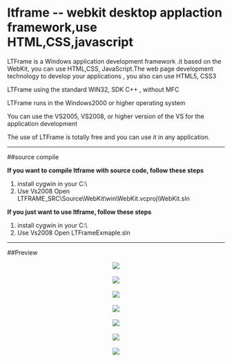# ltframe  -- webkit desktop applaction framework,use HTML,CSS,javascript



LTFrame is a Windows application development framework .it based on the WebKit, you can use HTML,CSS, JavaScript.The web page development technology to develop your applications , you also can use HTML5, CSS3

LTFrame using the standard WIN32, SDK C++ , without MFC

LTFrame runs in the Windows2000 or higher operating system

You can use the VS2005, VS2008, or higher version of the VS for the application development

The use of LTFrame is totally free and you can use it in any application.


----------

##source compile

**If you want to compile ltframe with source code, follow these steps**

 1. install cygwin in your C:\
 2. Use Vs2008 Open LTFRAME_SRC\Source\WebKit\win\WebKit.vcproj\WebKit.sln

**If you just want to use ltframe, follow these steps**

1. install cygwin in your C:\
2. Use Vs2008 Open LTFrameExmaple.sln


----------
##Preview

<div align=center>
	
<img src="http://www.ltplayer.com/images/ltmd/c.jpg"/>
</div>
<br>
<div align=center>
	
<img src="http://www.ltplayer.com/images/ltmd/c1.jpg"/>
</div><br>
<div align=center>
	
<img src="http://www.ltplayer.com/images/ltmd/canvas.jpg"/>
</div><br>
<div align=center>
	
<img src="http://www.ltplayer.com/images/ltmd/google.jpg"/>
</div><br>
<div align=center>
	
<img src="http://www.ltplayer.com/images/ltmd/m.jpg"/>
</div><br>
<div align=center>
	
<img src="http://www.ltplayer.com/images/ltmd/qqgif.gif"/>
</div><br>
<div align=center>
	
<img src="http://www.ltplayer.com/images/ltmd/p.jpg"/>
</div><br>


